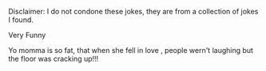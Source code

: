 Disclaimer: I do not condone these jokes, they are from a collection of jokes I found.

Very Funny

Yo momma is so fat, that when she fell in love , people wern't laughing but the floor was cracking up!!!

